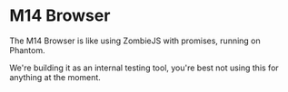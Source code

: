 # M14 Browser
The M14 Browser is like using ZombieJS with promises, running on Phantom.

We're building it as an internal testing tool, you're best not using this for anything at the moment.
